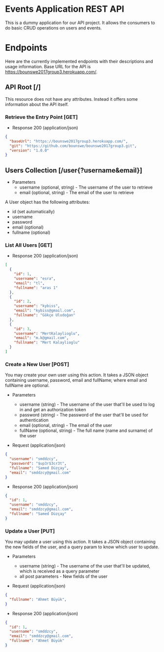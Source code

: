 # Events Application REST API

This is a dummy application for our API project. It allows the consumers to do basic CRUD operations on users and events.

# Endpoints

Here are the currently implemented endpoints with their descriptions and usage information. Base URL for the API is https://bounswe2017group3.herokuapp.com/.

## API Root [/]

This resource does not have any attributes. Instead it offers some information about the API itself.

### Retrieve the Entry Point [GET]

+ Response 200 (application/json)

```json
{
  "baseUrl": "https://bounswe2017group3.herokuapp.com/",
  "git": "https://github.com/bounswe/bounswe2017group3.git",
  "version": "1.0.0"
}
```

## Users Collection [/user{?username&email}]

+ Parameters
    + username (optional, string) - The username of the user to retrieve
    + email (optional, string) - The email of the user to retrieve

A User object has the following attributes:

+ id (set automatically)
+ username
+ password
+ email (optional)
+ fullname (optional)

### List All Users [GET]

+ Response 200 (application/json)

```json
[
  {
    "id": 1,
    "username": "esra",
    "email": "tl",
    "fullname": "aras 1"
  },
  {
    "id": 2,
    "username": "kybiss",
    "email": "kybiss@gmail.com",
    "fullname": "Gökçe Uludoğan"
  },
  {
    "id": 3,
    "username": "MertKalaylioglu",
    "email": "m.k@gmail.com",
    "fullname": "Mert Kalaylioglu"
  }
]
```

### Create a New User [POST]

You may create your own user using this action. It takes a JSON object containing username, password, email and fullName; where email and fullName are optional.

+ Parameters
    + username (string) - The username of the user that'll be used to log in and get an authorization token
    + password (string) - The password of the user that'll be used for authentication
    + email (optional, string) - The email of the user
    + fullName (optional, string) - The full name (name and surname) of the user

+ Request (application/json)

```json
{
  "username": "smddzcy",
  "password": "$up3r$3cr3t",
  "fullname": "Samed Düzçay",
  "email": "smddzcy@gmail.com"
}
```

+ Response 200 (application/json)

```json
{
  "id": 1,
  "username": "smddzcy",
  "email": "smddzcy@gmail.com",
  "fullname": "Samed Düzçay"
}
```

### Update a User [PUT]

You may update a user using this action. It takes a JSON object containing the new fields of the user, and a query param to know which user to update.

+ Parameters
    + username (string) - The username of the user that'll be updated, which is received as a query parameter
    + all post parameters - New fields of the user

+ Request (application/json)

```json
{
  "fullname": "Ahmet Büyük",
}
```

+ Response 200 (application/json)

```json
{
  "id": 1,
  "username": "smddzcy",
  "email": "smddzcy@gmail.com",
  "fullname": "Ahmet Büyük"
}
```
